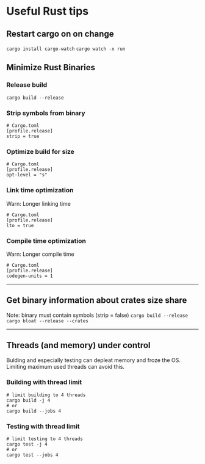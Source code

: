 # Useful Rust tips

## Restart cargo on on change
```cargo install cargo-watch```
```cargo watch -x run```

## Minimize Rust Binaries

### Release build 
```cargo build --release```

### Strip symbols from binary
```
# Cargo.toml
[profile.release]
strip = true 
```
### Optimize build for size
```
# Cargo.toml
[profile.release]
opt-level = "s"
```

### Link time optimization
Warn: Longer linking time
```
# Cargo.toml
[profile.release]
lto = true
```
### Compile time optimization
Warn: Longer compile time
```
# Cargo.toml
[profile.release]
codegen-units = 1
```
---

## Get binary information about crates size share
Note: binary must contain symbols (strip = false)
```cargo build --release```
```cargo bloat --release --crates```

---

## Threads (and memory) under control
Bulding and especially testing can depleat memory and froze the OS. Limiting maximum used threads can avoid this.

### Building with thread limit
```
# limit building to 4 threads
cargo build -j 4
# or
cargo build --jobs 4
```

### Testing with thread limit
```
# limit testing to 4 threads
cargo test -j 4
# or
cargo test --jobs 4
```
